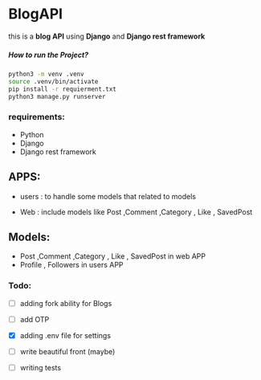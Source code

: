 # BlogAPI
this is a __blog API__  using __Django__  and __Django rest framework__

##### How to run the Project?

```bash
python3 -m venv .venv 
source .venv/bin/activate
pip install -r requierment.txt
python3 manage.py runserver
```

### requirements:

* Python
* Django
* Django rest framework

## APPS:

* users : to handle some models that related to models

* Web : include models like Post ,Comment ,Category , Like , SavedPost

  

## Models:

* Post ,Comment ,Category , Like , SavedPost  in web APP
* Profile  , Followers in users APP

### Todo:

- [ ] adding fork ability for Blogs
- [ ] add OTP
- [x] adding .env file for settings
- [ ] write beautiful front (maybe)
- [ ] writing tests

